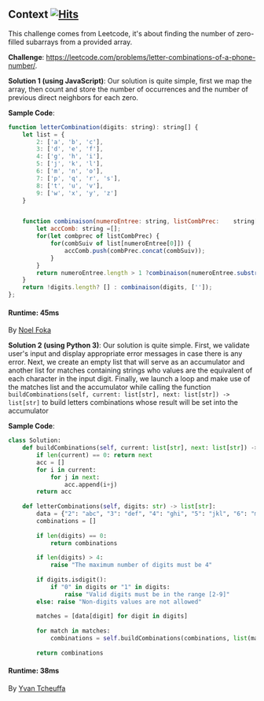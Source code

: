 ## Context&nbsp;[![Hits](https://hits.seeyoufarm.com/api/count/incr/badge.svg?url=https%3A%2F%2Fgithub.com%2Fnumerica-ideas%2Fcommunity%2Ftree%2Fmaster%2Falgorithms%2Fletter-combinations-phone-number&count_bg=%2379C83D&title_bg=%23555555&icon=&icon_color=%23E7E7E7&title=hits&edge_flat=false)](https://numericaideas.com/)
This challenge comes from Leetcode, it's about finding the number of zero-filled subarrays from a provided array.

**Challenge**: https://leetcode.com/problems/letter-combinations-of-a-phone-number/.

**Solution 1 (using JavaScript)**: 
Our solution is quite simple, first we map the array, then count and store the number of occurrences and the number of previous direct neighbors for each zero.

**Sample Code**:
```javascript
function letterCombination(digits: string): string[] {
    let list = {
        2: ['a', 'b', 'c'],
        3: ['d', 'e', 'f'],
        4: ['g', 'h', 'i'],
        5: ['j', 'k', 'l'],
        6: ['m', 'n', 'o'],
        7: ['p', 'q', 'r', 's'],
        8: ['t', 'u', 'v'],
        9: ['w', 'x', 'y', 'z']
    }


    function combinaison(numeroEntree: string, listCombPrec:    string[]) {
        let accComb: string =[];
        for(let combprec of listCombPrec) {
            for(combSuiv of list[numeroEntree[0]]) {
                accComb.push(combPrec.concat(combSuiv));
            }
        }
        return numeroEntree.length > 1 ?combinaison(numeroEntree.substring(1), accComb) : accComb;
    }
    return !digits.length? [] : combinaison(digits, ['']);
};
```
#### Runtime: 45ms
By [Noel Foka](https://github.com/noelfoka)

**Solution 2 (using Python 3)**: 
Our solution is quite simple. First, we validate user's input and display appropriate error messages in case there is any error.
Next, we create an empty list that will serve as an accumulator and another list for matches containing strings who values are the equivalent
of each character in the input digit.
Finally, we launch a loop and make use of the matches list and the accumulator while calling the function 
```buildCombinations(self, current: list[str], next: list[str]) -> list[str]```
to build letters combinations whose result will be set into the accumulator

**Sample Code**:
```python
class Solution:
    def buildCombinations(self, current: list[str], next: list[str]) -> list[str]:
        if len(current) == 0: return next
        acc = []
        for i in current:
            for j in next:
                acc.append(i+j)
        return acc
    
    def letterCombinations(self, digits: str) -> list[str]:
        data = {"2": "abc", "3": "def", "4": "ghi", "5": "jkl", "6": "mno", "7": "pqrs", "8": "tuv", "9": "wxyz"}
        combinations = []
        
        if len(digits) == 0:
            return combinations
        
        if len(digits) > 4:
            raise "The maximum number of digits must be 4"
        
        if digits.isdigit():
            if "0" in digits or "1" in digits:
                raise "Valid digits must be in the range [2-9]"
        else: raise "Non-digits values are not allowed"
            
        matches = [data[digit] for digit in digits]
        
        for match in matches:
            combinations = self.buildCombinations(combinations, list(match))
        
        return combinations
```
#### Runtime: 38ms
By [Yvan Tcheuffa](https://github.com/yvantcheuffa)
